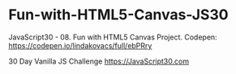 # Fun-with-HTML5-Canvas-JS30

JavaScript30 - 08. Fun with HTML5 Canvas Project. Codepen: https://codepen.io/lindakovacs/full/ebPRry </br>

30 Day Vanilla JS Challenge https://JavaScript30.com
